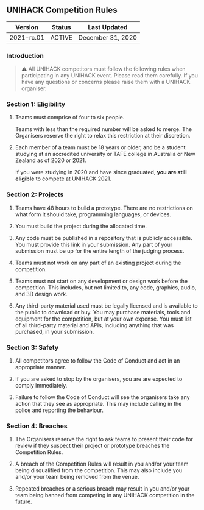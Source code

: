 ## UNIHACK Competition Rules

| Version    | Status | Last Updated      |
| ---------- | ------ | ----------------- |
| 2021-rc.01 | ACTIVE | December 31, 2020 |

### Introduction

> ⚠️ All UNIHACK competitors must follow the following rules when participating in
> any UNIHACK event. Please read them carefully. If you have any questions or concerns
> please raise them with a UNIHACK organiser.

### Section 1: Eligibility

1.  Teams must comprise of four to six people.

    Teams with less than the required number will be asked to merge. The Organisers
    reserve the right to relax this restriction at their discretion.

2.  Each member of a team must be 18 years or older, and be a student studying at
    an accredited university or TAFE college in Australia or New Zealand as of 2020
    or 2021.

    If you were studying in 2020 and have since graduated, **you are still eligible**
    to compete at UNIHACK 2021.

### Section 2: Projects

1.  Teams have 48 hours to build a prototype. There are no restrictions on what
    form it should take, programming languages, or devices.

2.  You must build the project during the allocated time.

3.  Any code must be published in a repository that is publicly accessible. You must
    provide this link in your submission. Any part of your submission must be up for
    the entire length of the judging process.

4.  Teams must not work on any part of an existing project during the competition.

5.  Teams must not start on any development or design work before the competition.
    This includes, but not limited to, any code, graphics, audio, and 3D design work.

6.  Any third-party material used must be legally licensed and is available to the
    public to download or buy. You may purchase materials, tools and equipment
    for the competition, but at your own expense. You must list of all third-party
    material and APIs, including anything that was purchased, in your submission.

### Section 3: Safety

1.  All competitors agree to follow the Code of Conduct and act in an appropriate
    manner.

2.  If you are asked to stop by the organisers, you are are expected to comply
    immediately.

3.  Failure to follow the Code of Conduct will see the organisers take any action
    that they see as appropriate. This may include calling in the police and reporting
    the behaviour.

### Section 4: Breaches

1.  The Organisers reserve the right to ask teams to present their code for review if
    they suspect their project or prototype breaches the Competition Rules.

1.  A breach of the Competition Rules will result in you and/or your team
    being disqualified from the competition. This may also include you and/or your
    team being removed from the venue.

1.  Repeated breaches or a serious breach may result in you and/or your team being
    banned from competing in any UNIHACK competition in the future.
